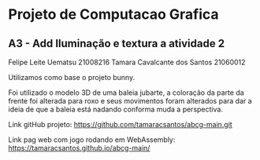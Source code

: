 # Projeto de Computacao Grafica

## A3 - Add Iluminação e textura a atividade 2

Felipe Leite Uematsu 21008216
Tamara Cavalcante dos Santos 21060012


Utilizamos como base o projeto bunny.

Foi utilizado o modelo 3D de uma baleia jubarte, a coloração da parte da frente foi alterada para roxo e seus movimentos foram alterados para dar a ideia de que a baleia está nadando conforma muda a perspectiva.


Link gitHub projeto: https://github.com/tamaracsantos/abcg-main.git

Link pag web com jogo rodando em WebAssembly: https://tamaracsantos.github.io/abcg-main/

